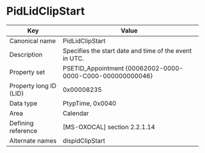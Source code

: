 # PidLidClipStart

| Key | Value |
|---|---|
| Canonical name | PidLidClipStart |
| Description | Specifies the start date and time of the event in UTC. |
| Property set | PSETID_Appointment {00062002-0000-0000-C000-000000000046} |
| Property long ID (LID) | 0x00008235 |
| Data type | PtypTime, 0x0040 |
| Area | Calendar |
| Defining reference | [MS-OXOCAL] section 2.2.1.14 |
| Alternate names | dispidClipStart |
